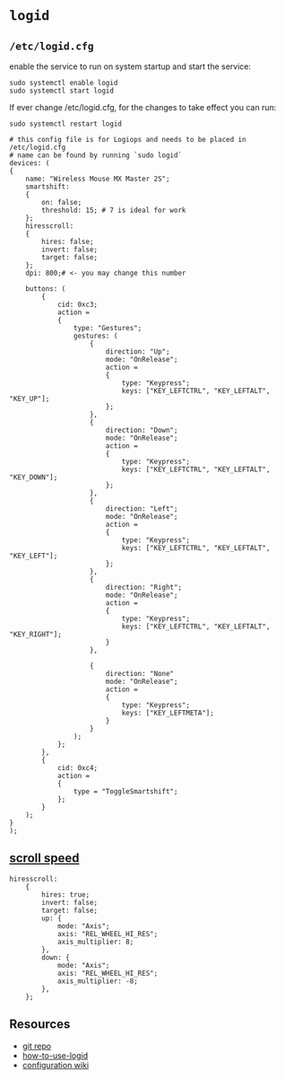# `logid`

## `/etc/logid.cfg`

enable the service to run on system startup and start the service:

```
sudo systemctl enable logid
sudo systemctl start logid
```

If ever change /etc/logid.cfg, for the changes to take effect you can run:

```
sudo systemctl restart logid
```

```
# this config file is for Logiops and needs to be placed in /etc/logid.cfg
# name can be found by running `sudo logid`
devices: (
{
    name: "Wireless Mouse MX Master 2S";
    smartshift:
    {
        on: false;
        threshold: 15; # 7 is ideal for work
    };
    hiresscroll:
    {
        hires: false;
        invert: false;
        target: false;
    };
    dpi: 800;# <- you may change this number

    buttons: (
        {
            cid: 0xc3;
            action =
            {
                type: "Gestures";
                gestures: (
                    {
                        direction: "Up";
                        mode: "OnRelease";
                        action =
                        {
                            type: "Keypress";
                            keys: ["KEY_LEFTCTRL", "KEY_LEFTALT",  "KEY_UP"];
                        };
                    },
                    {
                        direction: "Down";
                        mode: "OnRelease";
                        action =
                        {
                            type: "Keypress";
                            keys: ["KEY_LEFTCTRL", "KEY_LEFTALT", "KEY_DOWN"];
                        };
                    },
                    {
                        direction: "Left";
                        mode: "OnRelease";
                        action =
                        {
                            type: "Keypress";
                            keys: ["KEY_LEFTCTRL", "KEY_LEFTALT", "KEY_LEFT"];
                        };
                    },
                    {
                        direction: "Right";
                        mode: "OnRelease";
                        action =
                        {
                            type: "Keypress";
                            keys: ["KEY_LEFTCTRL", "KEY_LEFTALT", "KEY_RIGHT"];
                        }
                    },

                    {
                        direction: "None"
                        mode: "OnRelease";
                        action =
                        {
                            type: "Keypress";
                            keys: ["KEY_LEFTMETA"];
                        }
                    }
                );
            };
        },
        {
            cid: 0xc4;
            action =
            {
                type = "ToggleSmartshift";
            };
        }
    );
}
);
```

## [scroll speed](https://github.com/PixlOne/logiops/issues/116)

```
hiresscroll:
    {
        hires: true;
        invert: false;
        target: false;
        up: {
            mode: "Axis";
            axis: "REL_WHEEL_HI_RES";
            axis_multiplier: 8;
        },
        down: {
            mode: "Axis";
            axis: "REL_WHEEL_HI_RES";
            axis_multiplier: -8;
        },
    };
```

## Resources

* [git repo](https://github.com/PixlOne/logiops/tree/master/src/logid)
* [how-to-use-logid](https://askubuntu.com/questions/1149310/logitech-mx-master-2s-via-bluetooth-change-pointer-speed/1246278#1246278)
* [configuration wiki](https://github.com/PixlOne/logiops/wiki/Configuration)
